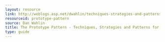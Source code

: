 ```yaml
---
layout: resource
link: http://weblogs.asp.net/dwahlin/techniques-strategies-and-patterns-for-structuring-javascript-code-the-prototype-pattern
resourceid: prototype-pattern
source: Dan Wahlin
title: The Prototype Pattern - Techniques, Strategies and Patterns for Structuring JavaScript Code
type: guide
---
```


